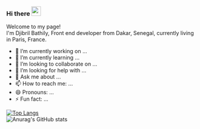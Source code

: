 ### Hi there <img src="https://media.giphy.com/media/hvRJCLFzcasrR4ia7z/giphy.gif" width="25px">


<!-- **thily00/thily00** is a ✨ _special_ ✨ repository because its `README.md` (this file) appears on your GitHub profile. -->

Welcome to my page! <br/>
I'm Djibril Bathily, Front end developer from  Dakar, Senegal, currently living in Paris, France.

- 🔭 I’m currently working on ...
- 🌱 I’m currently learning ...
- 👯 I’m looking to collaborate on ...
- 🤔 I’m looking for help with ...
- 💬 Ask me about ...
- 📫 How to reach me: ...
- 😄 Pronouns: ...
- ⚡ Fun fact: ...


[![Top Langs](https://github-readme-stats.vercel.app/api/top-langs/?username=thily00&layout=compact)](https://github.com/anuraghazra/github-readme-stats)<br/>
![Anurag's GitHub stats](https://github-readme-stats.vercel.app/api?username=thily00&count_private=true&show_icons=true) 

